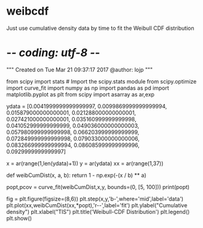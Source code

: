 # weibcdf
Just use cumulative density data by time to fit the Weibull CDF distribution 

# -*- coding: utf-8 -*-
"""
Created on Tue Mar 21 09:37:17 2017
@author: lojp
"""

from scipy import stats # Import the scipy.stats module
from scipy.optimize import curve_fit
import numpy as np
import pandas as pd
import matplotlib.pyplot as plt
from scipy import asarray as ar,exp

ydata = [0.0041999999999999997, 0.0099869999999999994, 0.015879000000000001, 
    0.021288000000000001, 0.027421000000000001, 0.035160999999999998, 
    0.041052999999999999, 0.049036000000000003, 0.057980999999999998, 
    0.066203999999999999, 0.072849999999999998, 0.079033000000000006, 
    0.083266999999999994, 0.086085999999999996, 0.0929999999999997]

x = ar(range(1,len(ydata)+1))
y = ar(ydata)
xx = ar(range(1,37))

def weibCumDist(x, a, b):
    return 1 - np.exp(-(x / b) ** a)

popt,pcov = curve_fit(weibCumDist,x,y, bounds=(0, [5, 100]))
print(popt)

fig = plt.figure(figsize=(8,6))
plt.step(x,y,'b-',where='mid',label='data')
plt.plot(xx,weibCumDist(xx,*popt),'r--',label='fit')
plt.ylabel("Cumulative density")
plt.xlabel("TIS")
plt.title('Weibull-CDF Distribution')
plt.legend()
plt.show()

